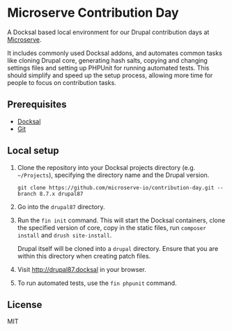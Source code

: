 # Microserve Contribution Day

A Docksal based local environment for our Drupal contribution days at [Microserve](https://microserve.io).

It includes commonly used Docksal addons, and automates common tasks like cloning Drupal core, generating hash salts, copying and changing settings files and setting up PHPUnit for running automated tests.
This should simplify and speed up the setup process, allowing more time for people to focus on contribution tasks.

## Prerequisites

- [Docksal](https://docksal.io)
- [Git](https://git-scm.com)

## Local setup

1. Clone the repository into your Docksal projects directory (e.g. `~/Projects`), specifying the directory name and the Drupal version.

    ```
    git clone https://github.com/microserve-io/contribution-day.git --branch 8.7.x drupal87
    ```

1. Go into the `drupal87` directory.

1. Run the `fin init` command. This will start the Docksal containers, clone the specified version of core, copy in the static files, run `composer install` and `drush site-install`.

   Drupal itself will be cloned into a `drupal` directory. Ensure that you are within this directory when creating patch files.

1. Visit http://drupal87.docksal in your browser.

1. To run automated tests, use the `fin phpunit` command.

## License

MIT
